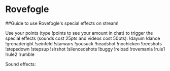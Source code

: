 # Rovefogle

##Guide to use Rovefogle's special effects on stream!

Use your points (type !points to see your amount in chat) to trigger the special effects (sounds cost 25pts and videos cost 50pts): !dayum !dance !grenaderight !seinfeld !starwars !yousuck !headshot !nochicken !treeshots !stepsdown !stepsup !slrshot !silencedshots !buggy !reload !rovemania !rule1 !rule2 !rumble

Sound effects:
